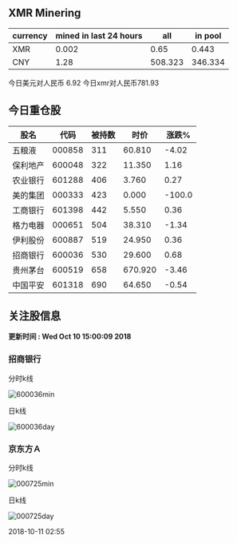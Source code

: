 ## XMR Minering

|currency|mined in last 24 hours|all|in pool|
|---|---|---|---|
|XMR|0.002|0.65|0.443|
|CNY|1.28|508.323|346.334|

今日美元对人民币 6.92	今日xmr对人民币781.93


## 今日重仓股 

|股名|代码|被持数|时价|涨跌%|
|---|---|---|---|---|
|五粮液|000858|311|60.810|-4.02|
|保利地产|600048|322|11.350|1.16|
|农业银行|601288|406|3.760|0.27|
|美的集团|000333|423|0.000|-100.0|
|工商银行|601398|442|5.550|0.36|
|格力电器|000651|504|38.310|-1.34|
|伊利股份|600887|519|24.950|0.36|
|招商银行|600036|530|29.600|0.68|
|贵州茅台|600519|658|670.920|-3.46|
|中国平安|601318|690|64.650|-0.54|

## 关注股信息
**更新时间 : Wed Oct 10 15:00:09 2018**
### 招商银行 
分时k线

![600036min](http://image.sinajs.cn/newchart/min/n/sh600036.gif)

日k线

![600036day](http://image.sinajs.cn/newchart/daily/n/sh600036.gif)

### 京东方Ａ 
分时k线

![000725min](http://image.sinajs.cn/newchart/min/n/sz000725.gif)

日k线

![000725day](http://image.sinajs.cn/newchart/daily/n/sz000725.gif)

2018-10-11 02:55